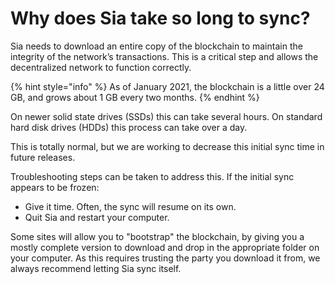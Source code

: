 # Why does Sia take so long to sync?

Sia needs to download an entire copy of the blockchain to maintain the integrity of the network’s transactions. This is a critical step and allows the decentralized network to function correctly.

{% hint style="info" %}
As of January 2021, the blockchain is a little over 24 GB, and grows about 1 GB every two months.
{% endhint %}

On newer solid state drives \(SSDs\) this can take several hours. On standard hard disk drives \(HDDs\) this process can take over a day. 

This is totally normal, but we are working to decrease this initial sync time in future releases. 

Troubleshooting steps can be taken to address this. If the initial sync appears to be frozen: 

* Give it time. Often, the sync will resume on its own.
* Quit Sia and restart your computer.

Some sites will allow you to "bootstrap" the blockchain, by giving you a mostly complete version to download and drop in the appropriate folder on your computer. As this requires trusting the party you download it from, we always recommend letting Sia sync itself.

